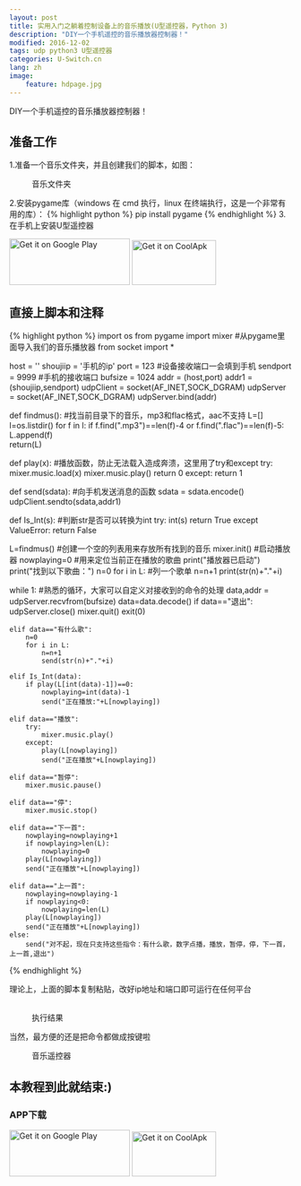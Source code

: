 ```yaml
---
layout: post
title: 实用入门之躺着控制设备上的音乐播放(U型遥控器，Python 3)
description: "DIY一个手机遥控的音乐播放器控制器！"
modified: 2016-12-02
tags: udp python3 U型遥控器
categories: U-Switch.cn
lang: zh
image:
    feature: hdpage.jpg
---
```


DIY一个手机遥控的音乐播放器控制器！

## 准备工作
1.准备一个音乐文件夹，并且创建我们的脚本，如图：
<figure class="half center">
	<a href="{{ site.url }}/images/p2_u_cn/01.png"> <img src="{{ site.url }}/images/p2_u_cn/01.png" alt=""></a>
	<figcaption>音乐文件夹</figcaption>
</figure>

2.安装pygame库（windows 在 cmd 执行，linux 在终端执行，这是一个非常有用的库）：
{% highlight python %}
pip install pygame
{% endhighlight %}
3.在手机上安装U型遥控器

<a href='https://play.google.com/store/apps/details?id=com.typey.tool.uswitch&pcampaignid=MKT-Other-global-all-co-prtnr-py-PartBadge-Mar2515-1'><img alt='Get it on Google Play' src='https://play.google.com/intl/en_us/badges/images/generic/en_badge_web_generic.png' height="83" width="215"/></a>
<a href='https://www.coolapk.com/apk/188229'><img alt='Get it on CoolApk' src='{{ site.url }}/images/coolan.png' height="80" width="150"/></a>

## 直接上脚本和注释

{% highlight python %}
import os
from pygame import mixer #从pygame里面导入我们的音乐播放器
from socket import *


host = ''
shoujiip = '手机的ip'
port = 123	#设备接收端口一会填到手机
sendport = 9999 #手机的接收端口
bufsize = 1024
addr = (host,port)
addr1 = (shoujiip,sendport)
udpClient = socket(AF_INET,SOCK_DGRAM) 
udpServer = socket(AF_INET,SOCK_DGRAM)
udpServer.bind(addr)



def findmus(): #找当前目录下的音乐，mp3和flac格式，aac不支持
    L=[]
    l=os.listdir()
    for f in l:
        if f.find(".mp3")==len(f)-4 or f.find(".flac")==len(f)-5:
            L.append(f)  
    return(L)

def play(x): #播放函数，防止无法载入造成奔溃，这里用了try和except
    try:
        mixer.music.load(x)
        mixer.music.play()
        return 0
    except:
        return 1


def send(sdata): #向手机发送消息的函数
    sdata = sdata.encode()
    udpClient.sendto(sdata,addr1)

def Is_Int(s): #判断str是否可以转换为int
    try: 
        int(s)
        return True
    except ValueError:
        return False

L=findmus() #创建一个空的列表用来存放所有找到的音乐
mixer.init() #启动播放器
nowplaying=0 #用来定位当前正在播放的歌曲
print("播放器已启动")
print("找到以下歌曲：")
n=0
for i in L: #列一个歌单
    n=n+1
    print(str(n)+"."+i)

while 1: #熟悉的循环，大家可以自定义对接收到的命令的处理
    data,addr = udpServer.recvfrom(bufsize)
    data=data.decode()
    if data=="退出":
        udpServer.close()
        mixer.quit()
        exit(0)
        
    elif data=="有什么歌":
        n=0
        for i in L:
            n=n+1
            send(str(n)+"."+i)
            
    elif Is_Int(data):
        if play(L[int(data)-1])==0:
            nowplaying=int(data)-1
            send("正在播放:"+L[nowplaying])
        
    elif data=="播放":
        try:
            mixer.music.play()
        except:
            play(L[nowplaying])
            send("正在播放"+L[nowplaying])

    elif data=="暂停":
        mixer.music.pause()

    elif data=="停":
        mixer.music.stop()

    elif data=="下一首":
        nowplaying=nowplaying+1
        if nowplaying>len(L):
            nowplaying=0
        play(L[nowplaying])
        send("正在播放"+L[nowplaying])

    elif data=="上一首":
        nowplaying=nowplaying-1
        if nowplaying<0:
            nowplaying=len(L)
        play(L[nowplaying])
        send("正在播放"+L[nowplaying])
    else:
        send("对不起，现在只支持这些指令：有什么歌，数字点播，播放，暂停，停，下一首，上一首,退出")

{% endhighlight %}

理论上，上面的脚本复制粘贴，改好ip地址和端口即可运行在任何平台
<figure class="half center">
	<a href="{{ site.url }}/images/p2_u_cn/02.png"> <img src="{{ site.url }}/images/p2_u_cn/02.png" alt=""></a>
	<a href="{{ site.url }}/images/p2_u_cn/03.jpg"> <img src="{{ site.url }}/images/p2_u_cn/03.jpg" alt=""></a>
	<figcaption>执行结果</figcaption>
</figure>
当然，最方便的还是把命令都做成按键啦
<figure class="half center">
	<a href="{{ site.url }}/images/p2_u_cn/04.jpg"> <img src="{{ site.url }}/images/p2_u_cn/04.jpg" alt=""></a>
	<figcaption>音乐遥控器</figcaption>
</figure>

## 本教程到此就结束:)
### APP下载
<a href='https://play.google.com/store/apps/details?id=com.typey.tool.uswitch&pcampaignid=MKT-Other-global-all-co-prtnr-py-PartBadge-Mar2515-1'><img alt='Get it on Google Play' src='https://play.google.com/intl/en_us/badges/images/generic/en_badge_web_generic.png' height="83" width="215"/></a>
<a href='https://www.coolapk.com/apk/188229'><img alt='Get it on CoolApk' src='{{ site.url }}/images/coolan.png' height="80" width="150"/></a>